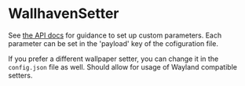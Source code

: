 # WallhavenSetter

See [the API docs](https://wallhaven.cc/help/api#search) for guidance to set up 
custom parameters. Each parameter can be set in the 'payload' key of the 
cofiguration file.

If you prefer a different wallpaper setter, you can change it in the 
`config.json` file as well. Should allow for usage of Wayland compatible setters.
